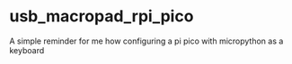 # usb_macropad_rpi_pico
A simple reminder for me how configuring a pi pico with micropython as a keyboard
